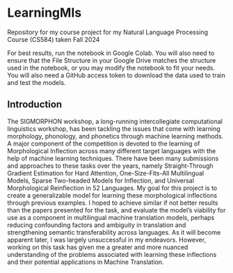 # LearningMIs
 Repository for my course project for my Natural Language Processing Course (CS584) taken Fall 2024

 For best results, run the notebook in Google Colab. You will also need to ensure that the File Structure in your Google Drive matches the structure used in the notebook, or you may modify the notebook to fit your needs. You will also need a GitHub access token to download the data used to train and test the models.

## Introduction
The SIGMORPHON workshop, a long-running intercollegiate computational
linguistics workshop, has been tackling the issues that come with learning morphology,
phonology, and phonetics through machine learning methods. A major
component of the competition is devoted to the learning of Morphological Inflection
across many different target languages with the help of machine learning
techniques. There have been many submissions and approaches to these tasks
over the years, namely Straight-Through Gradient Estimation for Hard Attention, One-Size-Fits-All Multilingual Models, Sparse Two-headed Models
for Inflection, and Universal Morphological Reinflection in 52 Languages.
My goal for this project is to create a generalizable model for learning these
morphological inflections through previous examples. I hoped to achieve similar
if not better results than the papers presented for the task, and evaluate the
model’s viability for use as a component in multilingual machine translation
models, perhaps reducing confounding factors and ambiguity in translation and
strengthening semantic transferability across languages. As it will become apparent
later, I was largely unsuccessful in my endeavors. However, working on
this task has given me a greater and more nuanced understanding of the problems
associated with learning these inflections and their potential applications
in Machine Translation.
